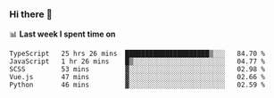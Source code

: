 ### Hi there 👋

<!--
**DBvc/DBvc** is a ✨ _special_ ✨ repository because its `README.md` (this file) appears on your GitHub profile.

Here are some ideas to get you started:

- 🔭 I’m currently working on ...
- 🌱 I’m currently learning ...
- 👯 I’m looking to collaborate on ...
- 🤔 I’m looking for help with ...
- 💬 Ask me about ...
- 📫 How to reach me: ...
- 😄 Pronouns: ...
- ⚡ Fun fact: ...
-->

📊 **Last week I spent time on**
<!--START_SECTION:waka-->
```text
TypeScript   25 hrs 26 mins  █████████████████████▒░░░   84.70 % 
JavaScript   1 hr 26 mins    █▒░░░░░░░░░░░░░░░░░░░░░░░   04.77 % 
SCSS         53 mins         ▓░░░░░░░░░░░░░░░░░░░░░░░░   02.98 % 
Vue.js       47 mins         ▓░░░░░░░░░░░░░░░░░░░░░░░░   02.66 % 
Python       46 mins         ▓░░░░░░░░░░░░░░░░░░░░░░░░   02.59 % 
```
<!--END_SECTION:waka-->
